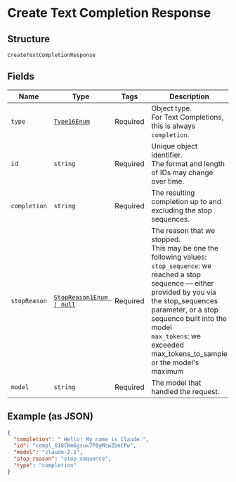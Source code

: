 
# Create Text Completion Response

## Structure

`CreateTextCompletionResponse`

## Fields

| Name | Type | Tags | Description |
|  --- | --- | --- | --- |
| `type` | [`Type16Enum`](../../doc/models/type-16-enum.md) | Required | Object type.<br>For Text Completions, this is always `completion`. |
| `id` | `string` | Required | Unique object identifier.<br>The format and length of IDs may change over time. |
| `completion` | `string` | Required | The resulting completion up to and excluding the stop sequences. |
| `stopReason` | [`StopReason1Enum \| null`](../../doc/models/stop-reason-1-enum.md) | Required | The reason that we stopped.<br>This may be one the following values:<br>`stop_sequence`: we reached a stop sequence — either provided by you via the stop_sequences parameter, or a stop sequence built into the model<br>`max_tokens`: we exceeded max_tokens_to_sample or the model's maximum |
| `model` | `string` | Required | The model that handled the request. |

## Example (as JSON)

```json
{
  "completion": " Hello! My name is Claude.",
  "id": "compl_018CKm6gsux7P8yMcwZbeCPw",
  "model": "claude-2.1",
  "stop_reason": "stop_sequence",
  "type": "completion"
}
```

